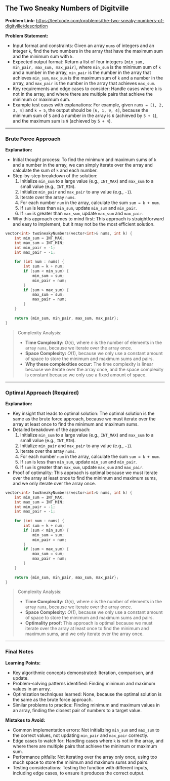 ## The Two Sneaky Numbers of Digitville
**Problem Link:** https://leetcode.com/problems/the-two-sneaky-numbers-of-digitville/description

**Problem Statement:**
- Input format and constraints: Given an array `nums` of integers and an integer `k`, find the two numbers in the array that have the maximum sum and the minimum sum with `k`.
- Expected output format: Return a list of four integers `[min_sum, min_pair, max_sum, max_pair]`, where `min_sum` is the minimum sum of `k` and a number in the array, `min_pair` is the number in the array that achieves `min_sum`, `max_sum` is the maximum sum of `k` and a number in the array, and `max_pair` is the number in the array that achieves `max_sum`.
- Key requirements and edge cases to consider: Handle cases where `k` is not in the array, and where there are multiple pairs that achieve the minimum or maximum sum.
- Example test cases with explanations: For example, given `nums = [1, 2, 3, 4]` and `k = 5`, the output should be `[6, 1, 9, 4]`, because the minimum sum of `5` and a number in the array is `6` (achieved by `5 + 1`), and the maximum sum is `9` (achieved by `5 + 4`).

---

### Brute Force Approach
**Explanation:**
- Initial thought process: To find the minimum and maximum sums of `k` and a number in the array, we can simply iterate over the array and calculate the sum of `k` and each number.
- Step-by-step breakdown of the solution:
  1. Initialize `min_sum` to a large value (e.g., `INT_MAX`) and `max_sum` to a small value (e.g., `INT_MIN`).
  2. Initialize `min_pair` and `max_pair` to any value (e.g., `-1`).
  3. Iterate over the array `nums`.
  4. For each number `num` in the array, calculate the sum `sum = k + num`.
  5. If `sum` is less than `min_sum`, update `min_sum` and `min_pair`.
  6. If `sum` is greater than `max_sum`, update `max_sum` and `max_pair`.
- Why this approach comes to mind first: This approach is straightforward and easy to implement, but it may not be the most efficient solution.

```cpp
vector<int> twoSneakyNumbers(vector<int>& nums, int k) {
    int min_sum = INT_MAX;
    int max_sum = INT_MIN;
    int min_pair = -1;
    int max_pair = -1;
    
    for (int num : nums) {
        int sum = k + num;
        if (sum < min_sum) {
            min_sum = sum;
            min_pair = num;
        }
        if (sum > max_sum) {
            max_sum = sum;
            max_pair = num;
        }
    }
    
    return {min_sum, min_pair, max_sum, max_pair};
}
```

> Complexity Analysis:
> - **Time Complexity:** $O(n)$, where $n$ is the number of elements in the array `nums`, because we iterate over the array once.
> - **Space Complexity:** $O(1)$, because we only use a constant amount of space to store the minimum and maximum sums and pairs.
> - **Why these complexities occur:** The time complexity is linear because we iterate over the array once, and the space complexity is constant because we only use a fixed amount of space.

---

### Optimal Approach (Required)
**Explanation:**
- Key insight that leads to optimal solution: The optimal solution is the same as the brute force approach, because we must iterate over the array at least once to find the minimum and maximum sums.
- Detailed breakdown of the approach:
  1. Initialize `min_sum` to a large value (e.g., `INT_MAX`) and `max_sum` to a small value (e.g., `INT_MIN`).
  2. Initialize `min_pair` and `max_pair` to any value (e.g., `-1`).
  3. Iterate over the array `nums`.
  4. For each number `num` in the array, calculate the sum `sum = k + num`.
  5. If `sum` is less than `min_sum`, update `min_sum` and `min_pair`.
  6. If `sum` is greater than `max_sum`, update `max_sum` and `max_pair`.
- Proof of optimality: This approach is optimal because we must iterate over the array at least once to find the minimum and maximum sums, and we only iterate over the array once.

```cpp
vector<int> twoSneakyNumbers(vector<int>& nums, int k) {
    int min_sum = INT_MAX;
    int max_sum = INT_MIN;
    int min_pair = -1;
    int max_pair = -1;
    
    for (int num : nums) {
        int sum = k + num;
        if (sum < min_sum) {
            min_sum = sum;
            min_pair = num;
        }
        if (sum > max_sum) {
            max_sum = sum;
            max_pair = num;
        }
    }
    
    return {min_sum, min_pair, max_sum, max_pair};
}
```

> Complexity Analysis:
> - **Time Complexity:** $O(n)$, where $n$ is the number of elements in the array `nums`, because we iterate over the array once.
> - **Space Complexity:** $O(1)$, because we only use a constant amount of space to store the minimum and maximum sums and pairs.
> - **Optimality proof:** This approach is optimal because we must iterate over the array at least once to find the minimum and maximum sums, and we only iterate over the array once.

---

### Final Notes

**Learning Points:**
- Key algorithmic concepts demonstrated: Iteration, comparison, and update.
- Problem-solving patterns identified: Finding minimum and maximum values in an array.
- Optimization techniques learned: None, because the optimal solution is the same as the brute force approach.
- Similar problems to practice: Finding minimum and maximum values in an array, finding the closest pair of numbers to a target value.

**Mistakes to Avoid:**
- Common implementation errors: Not initializing `min_sum` and `max_sum` to the correct values, not updating `min_pair` and `max_pair` correctly.
- Edge cases to watch for: Handling cases where `k` is not in the array, and where there are multiple pairs that achieve the minimum or maximum sum.
- Performance pitfalls: Not iterating over the array only once, using too much space to store the minimum and maximum sums and pairs.
- Testing considerations: Testing the function with different inputs, including edge cases, to ensure it produces the correct output.